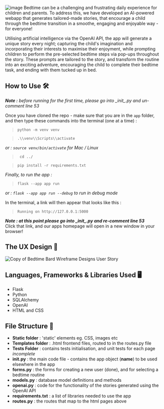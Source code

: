 ![image](https://github.com/catrionafsmith/project-for-CFG/assets/113264368/b7384985-1a19-4f26-8d8a-3ac933379d3f)
Bedtime can be a challenging and frustrating daily experience for children and parents. To address this, we have developed an AI-powered webapp that generates tailored-made stories, that encourage a child through the bedtime transition in a smoothe, engaging and enjoyable way - for everyone!

Utilising artificial intelligence via the OpenAI API, the app will generate a unique story every night; capturing the child's imagination and incorporating their interests to maximise their enjoyment, while prompting children to perform the pre-selected bedtime steps via pop-ups throughout the story. These prompts are tailored to the story, and transform the routine into an exciting adventure, encouraging the child to complete their bedtime task, and ending with them tucked up in bed.

## How to Use 🛠️
_**Note :** before running for the first time, please go into \_init\_.py and un-comment line 53_

Once you have cloned the repo - make sure that you are in the `app` folder, and then type these commands into the terminal (one at a time) :  
>`python -m venv venv`
  
>`.\\venv\\Scripts\\activate`
  
_or : `source venv/bin/activate` for Mac / Linux_  
  
>` cd ../`
  
>`pip install -r requirements.txt`

_Finally,  to run the app :_ 
>`flask --app app run`
  
_or : `flask --app app run --debug` to run in debug mode_

In the terminal, a link will then appear that looks like this :  
>`Running on http://127.0.0.1:5000`
  
**_Note : at this point please go into \_init\_.py and re-comment line 53_**  
Click that link, and our apps homepage will open in a new window in your browser! 

## The UX Design 🎨
![Copy of  Bedtime Bard Wireframe Designs  User Story](https://github.com/ellenuttley/bedtime-bard/assets/113264368/597769bd-f735-47dd-b2c0-9a04ba4d3a4f)

## Languages, Frameworks & Libraries Used 🖥️

* Flask
* Python
* SQLAlchemy
* OpenAI
* HTML and CSS

## File Structure 📂

- **Static folder**     : 'static' elements eg. CSS, images etc
- **Templates folder**  : .html frontend files, routed to in the routes.py file
- **Tests Folder**      : contains tests initialisation, and unit tests for each page    _incomplete_
- **__init__.py**       : the main code file - contains the app object (__name__) to be used elsewhere in the app
- **forms.py**          : the forms for creating a new user (done), and for selecting a bedtime routine
- **models.py**         : database model definitions and methods
- **openai.py**         : code for the functionality of the stories generated using the OpenAI API
- **requirements.txt**  : a list of libraries needed to use the app
- **routes.py**         : the routes that map to the html pages above
